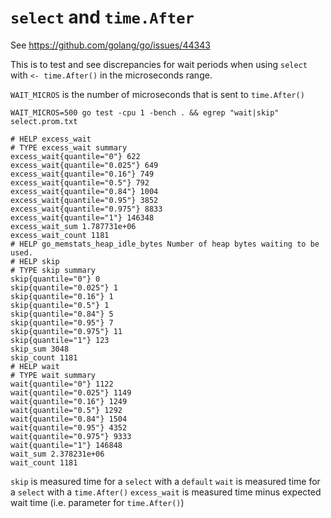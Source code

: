 # `select` and `time.After`

See https://github.com/golang/go/issues/44343

This is to test and see discrepancies for wait periods when using `select` with `<- time.After()` in the microseconds range.

`WAIT_MICROS` is the number of microseconds that is sent to `time.After()`

`WAIT_MICROS=500 go test -cpu 1 -bench . && egrep "wait|skip" select.prom.txt`

```
# HELP excess_wait 
# TYPE excess_wait summary
excess_wait{quantile="0"} 622
excess_wait{quantile="0.025"} 649
excess_wait{quantile="0.16"} 749
excess_wait{quantile="0.5"} 792
excess_wait{quantile="0.84"} 1004
excess_wait{quantile="0.95"} 3852
excess_wait{quantile="0.975"} 8833
excess_wait{quantile="1"} 146348
excess_wait_sum 1.787731e+06
excess_wait_count 1181
# HELP go_memstats_heap_idle_bytes Number of heap bytes waiting to be used.
# HELP skip 
# TYPE skip summary
skip{quantile="0"} 0
skip{quantile="0.025"} 1
skip{quantile="0.16"} 1
skip{quantile="0.5"} 1
skip{quantile="0.84"} 5
skip{quantile="0.95"} 7
skip{quantile="0.975"} 11
skip{quantile="1"} 123
skip_sum 3048
skip_count 1181
# HELP wait 
# TYPE wait summary
wait{quantile="0"} 1122
wait{quantile="0.025"} 1149
wait{quantile="0.16"} 1249
wait{quantile="0.5"} 1292
wait{quantile="0.84"} 1504
wait{quantile="0.95"} 4352
wait{quantile="0.975"} 9333
wait{quantile="1"} 146848
wait_sum 2.378231e+06
wait_count 1181
```

`skip` is measured time for a `select` with a `default`
`wait` is measured time for a `select` with a `time.After()`
`excess_wait` is measured time minus expected wait time (i.e. parameter for `time.After()`)
